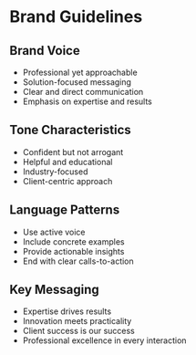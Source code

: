 # Brand Guidelines

## Brand Voice
- Professional yet approachable
- Solution-focused messaging
- Clear and direct communication
- Emphasis on expertise and results

## Tone Characteristics
- Confident but not arrogant
- Helpful and educational
- Industry-focused
- Client-centric approach

## Language Patterns
- Use active voice
- Include concrete examples
- Provide actionable insights
- End with clear calls-to-action

## Key Messaging
- Expertise drives results
- Innovation meets practicality
- Client success is our success
- Professional excellence in every interaction
